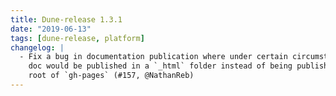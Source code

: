 ```yaml
---
title: Dune-release 1.3.1
date: "2019-06-13"
tags: [dune-release, platform]
changelog: |
  - Fix a bug in documentation publication where under certain circumstances the
    doc would be published in a `_html` folder instead of being published at the
    root of `gh-pages` (#157, @NathanReb)
---
```

